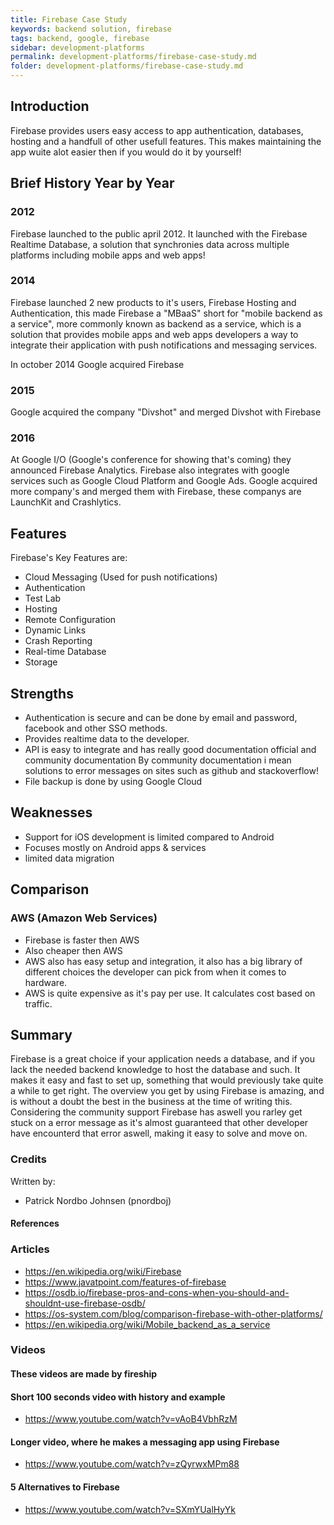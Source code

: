```yaml
---
title: Firebase Case Study
keywords: backend solution, firebase
tags: backend, google, firebase
sidebar: development-platforms
permalink: development-platforms/firebase-case-study.md
folder: development-platforms/firebase-case-study.md
---
```


## Introduction

Firebase provides users easy access to app authentication, databases, hosting and a handfull of other usefull features.
This makes maintaining the app wuite alot easier then if you would do it by yourself!

## Brief History Year by Year

### 2012
Firebase launched to the public april 2012.
It launched with the Firebase Realtime Database, a solution that synchronies data across multiple platforms including mobile apps and web apps!

### 2014
Firebase launched 2 new products to it's users, Firebase Hosting and Authentication, this made Firebase a "MBaaS" short for "mobile backend as a service", more commonly known as backend as a service, which is a solution that provides mobile apps and web apps developers a way to integrate their application with push notifications and messaging services. 

In october 2014 Google acquired Firebase

### 2015

Google acquired the company "Divshot" and merged Divshot with Firebase

### 2016

At Google I/O (Google's conference for showing that's coming) they announced Firebase Analytics.
Firebase also integrates with google services such as Google Cloud Platform and Google Ads.
Google acquired more company's and merged them with Firebase, these companys are
LaunchKit and Crashlytics.



## Features

Firebase's Key Features are:

- Cloud Messaging (Used for push notifications)
- Authentication
- Test Lab
- Hosting
- Remote Configuration
- Dynamic Links
- Crash Reporting
- Real-time Database
- Storage

## Strengths

- Authentication is secure and can be done by email and password, facebook and other SSO methods.
- Provides realtime data to the developer.
- API is easy to integrate and has really good documentation official and community documentation
By community documentation i mean solutions to error messages on sites such as github and stackoverflow!
- File backup is done by using Google Cloud

## Weaknesses

- Support for iOS development is limited compared to Android
- Focuses mostly on Android apps & services
- limited data migration

## Comparison

### AWS (Amazon Web Services)
- Firebase is faster then AWS
- Also cheaper then AWS
- AWS also has easy setup and integration, it also has a big library of different choices the developer can pick from when it comes to hardware.
- AWS is quite expensive as it's pay per use. It calculates cost based on traffic.

## Summary

Firebase is a great choice if your application needs a database, and if you lack the needed backend knowledge to host the database and such.
It makes it easy and fast to set up, something that would previously take quite a while to get right.
The overview you get by using Firebase is amazing, and is without a doubt the best in the business at the time of writing this.
Considering the community support Firebase has aswell you rarley get stuck on a error message as it's almost guaranteed that other developer
have encounterd that error aswell, making it easy to solve and move on.

### Credits

Written by: 
- Patrick Nordbo Johnsen (pnordboj)

#### References

### Articles

- https://en.wikipedia.org/wiki/Firebase
- https://www.javatpoint.com/features-of-firebase
- https://osdb.io/firebase-pros-and-cons-when-you-should-and-shouldnt-use-firebase-osdb/
- https://os-system.com/blog/comparison-firebase-with-other-platforms/
- https://en.wikipedia.org/wiki/Mobile_backend_as_a_service

### Videos

#### These videos are made by fireship

#### Short 100 seconds video with history and example 
- https://www.youtube.com/watch?v=vAoB4VbhRzM

#### Longer video, where he makes a messaging app using Firebase
- https://www.youtube.com/watch?v=zQyrwxMPm88

#### 5 Alternatives to Firebase
- https://www.youtube.com/watch?v=SXmYUalHyYk
